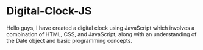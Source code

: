 # Digital-Clock-JS
Hello guys, I have created a digital clock using JavaScript which involves a combination of HTML, CSS, and JavaScript, along with an understanding of the Date object and basic programming concepts.
